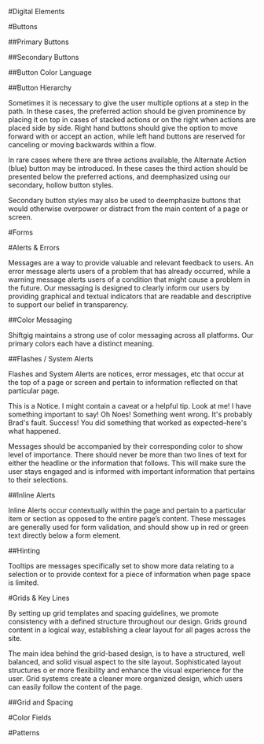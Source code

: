 #Digital Elements

#Buttons

##Primary Buttons

##Secondary Buttons

##Button Color Language

##Button Hierarchy

Sometimes it is necessary to give the user multiple options at a step in the path. In these cases, the preferred action should be given prominence by placing it on top in cases of stacked actions or on the right when actions are placed side by side. Right hand buttons should give the option to move forward with or accept an action, while left hand buttons are reserved for canceling or moving backwards within a flow.

In rare cases where there are three actions available, the Alternate Action (blue) button may be introduced. In these cases the third action should be presented below the preferred actions, and deemphasized using our secondary, hollow button styles.

Secondary button styles may also be used to deemphasize buttons that would otherwise overpower or distract from the main content of a page or screen.

#Forms

#Alerts & Errors

Messages are a way to provide valuable and relevant feedback to users. An error message alerts users of a problem that has already occurred, while a warning message alerts users of a condition that might cause a problem in the future. Our messaging
is designed to clearly inform our users by providing graphical and textual indicators that are readable and descriptive to support our belief in transparency.

##Color Messaging

Shiftgig maintains a strong use of color messaging across all platforms. Our primary colors each have a distinct meaning.

##Flashes / System Alerts

Flashes and System Alerts are notices, error messages, etc that occur at the top of a page or screen and pertain to information reflected on that particular page.

This is a Notice. I might contain a caveat or a helpful tip.
Look at me! I have something important to say!
Oh Noes! Something went wrong. It's probably Brad's fault.
Success! You did something that worked as expected–here's what happened.

Messages should be accompanied by their corresponding color to show level of importance. There should never be more than two lines of text for either the headline or the information that follows. This will make sure the user stays engaged and is informed with important information that pertains to their selections.

##Inline Alerts

Inline Alerts occur contextually within the page and pertain to a particular item or section as opposed to the entire page’s content. These messages are generally used for form validation, and should show up in red or green text directly below a form element.

##Hinting

Tooltips are messages specifically set to show more data relating to a selection or to provide context for a piece of information when page space is limited.

#Grids & Key Lines

By setting up grid templates and spacing guidelines, we promote consistency with a defined structure throughout our design. Grids ground content in a logical way, establishing a clear layout for all pages across the site.

The main idea behind the grid-based design, is to have a structured, well balanced, and solid visual aspect to the site layout. Sophisticated layout structures o er more flexibility and enhance the visual experience for the user. Grid systems create a cleaner more organized design, which users can easily follow the content of the page.

##Grid and Spacing


#Color Fields

#Patterns


